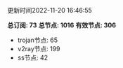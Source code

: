 更新时间2022-11-20 16:46:55

**总订阅: 73**
**总节点: 1016**
**有效节点: 306**
- trojan节点: 65
- v2ray节点: 199
- ss节点: 42
